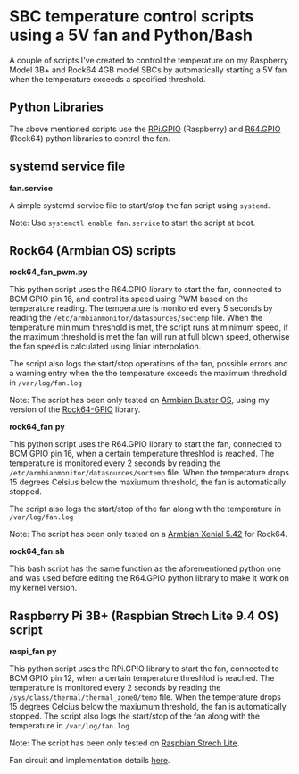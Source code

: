 # SBC temperature control scripts using a 5V fan and Python/Bash

A couple of scripts I've created to control the temperature on my Raspberry Model 3B+ and Rock64 4GB model SBCs by automatically starting a 5V fan when the temperature exceeds a specified threshold.

## Python Libraries

The above mentioned scripts use the [RPi.GPIO](https://pypi.org/project/RPi.GPIO/) (Raspberry) and [R64.GPIO](https://github.com/Matei-Ciobotaru/Rock64-R64.GPIO/blob/master/README.md) (Rock64) python libraries to control the fan.

## systemd service file

**fan.service**<br>

 A simple systemd service file to start/stop the fan script using `systemd`.

 Note: Use `systemctl enable fan.service` to start the script at boot.


## Rock64 (Armbian OS) scripts

**rock64_fan_pwm.py**<br>


 This python script uses the R64.GPIO library to start the fan, connected to BCM GPIO pin 16, and control its speed using PWM based on the temperature reading. The temperature is monitored every 5 seconds by reading the `/etc/armbianmonitor/datasources/soctemp` file. When the temperature minimum threshold is met, the script runs at minimum speed, if the maximum threshold is met the fan will run at full blown speed, otherwise the fan speed is calculated using liniar interpolation.

 The script also logs the start/stop operations of the fan, possible errors and a warning entry when the the temperature exceeds the maximum threshold in `/var/log/fan.log`

 Note: The script has been only tested on [Armbian Buster OS](https://www.armbian.com/rock64/), using my version of the [Rock64-GPIO](https://github.com/Matei-Ciobotaru/Rock64-R64.GPIO) library.


**rock64_fan.py**<br>

 This python script uses the R64.GPIO library to start the fan, connected to BCM GPIO pin 16, when a certain temperature threshlod is reached. The temperature is monitored every 2 seconds by reading the `/etc/armbianmonitor/datasources/soctemp` file. When the temperature drops 15 degrees Celsius below the maxiumum threshold, the fan is automatically stopped.

 The script also logs the start/stop of the fan along with the temperature in `/var/log/fan.log`

 Note: The script has been only tested on a [Armbian Xenial 5.42](https://www.armbian.com/rock64/) for Rock64.

**rock64_fan.sh**<br>

 This bash script has the same function as the aforementioned python one and was used before editing the R64.GPIO python library to make it work on my kernel version.

## Raspberry Pi 3B+ (Raspbian Strech Lite 9.4 OS) script

**raspi_fan.py**<br>

 This python script uses the RPi.GPIO library to start the fan, connected to BCM GPIO pin 12, when a certain temperature threshlod is reached. The temperature is monitored every 2 seconds by reading the `/sys/class/thermal/thermal_zone0/temp` file. When the temperature drops 15 degrees Celcius below the maxiumum threshold, the fan is automatically stopped. The script also logs the start/stop of the fan along with the temperature in `/var/log/fan.log`

 Note: The script has been only tested on [Raspbian Strech Lite](https://www.raspberrypi.org/downloads/raspbian/).

Fan circuit and implementation details [here](https://nimbus.go.ro/index.php/s/GJkNWaXBBjrQEtC).
